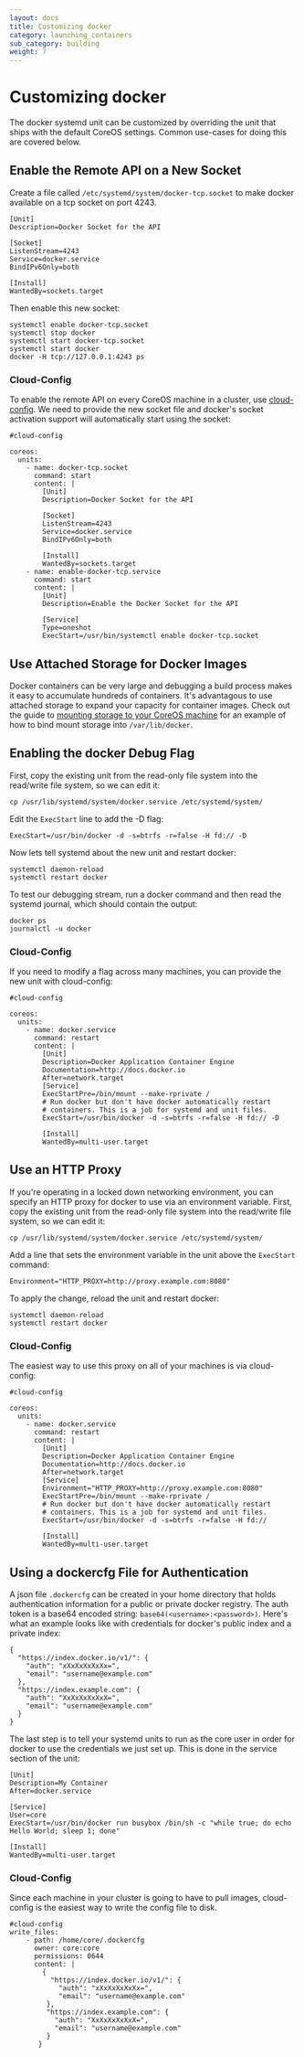 ```yaml
---
layout: docs
title: Customizing docker
category: launching_containers
sub_category: building
weight: 7
---
```


# Customizing docker

The docker systemd unit can be customized by overriding the unit that ships with the default CoreOS settings. Common use-cases for doing this are covered below.

## Enable the Remote API on a New Socket

Create a file called `/etc/systemd/system/docker-tcp.socket` to make docker available on a tcp socket on port 4243.

```
[Unit]
Description=Docker Socket for the API

[Socket]
ListenStream=4243
Service=docker.service
BindIPv6Only=both

[Install]
WantedBy=sockets.target
```

Then enable this new socket:

```
systemctl enable docker-tcp.socket
systemctl stop docker
systemctl start docker-tcp.socket
systemctl start docker
docker -H tcp://127.0.0.1:4243 ps
```

### Cloud-Config

To enable the remote API on every CoreOS machine in a cluster, use [cloud-config]({{site.url}}/docs/cluster-management/setup/cloudinit-cloud-config). We need to provide the new socket file and docker's socket activation support will automatically start using the socket:

```
#cloud-config

coreos:
  units:
    - name: docker-tcp.socket
      command: start
      content: |
        [Unit]
        Description=Docker Socket for the API

        [Socket]
        ListenStream=4243
        Service=docker.service
        BindIPv6Only=both

        [Install]
        WantedBy=sockets.target
    - name: enable-docker-tcp.service
      command: start
      content: |
        [Unit]
        Description=Enable the Docker Socket for the API

        [Service]
        Type=oneshot
        ExecStart=/usr/bin/systemctl enable docker-tcp.socket
```

## Use Attached Storage for Docker Images

Docker containers can be very large and debugging a build process makes it easy to accumulate hundreds of containers. It's advantagous to use attached storage to expand your capacity for container images. Check out the guide to [mounting storage to your CoreOS machine]({{site.url}}/docs/cluster-management/setup/mounting-storage/#use-attached-storage-for-docker) for an example of how to bind mount storage into `/var/lib/docker`.

## Enabling the docker Debug Flag

First, copy the existing unit from the read-only file system into the read/write file system, so we can edit it:

```
cp /usr/lib/systemd/system/docker.service /etc/systemd/system/
```

Edit the `ExecStart` line to add the -D flag:

```
ExecStart=/usr/bin/docker -d -s=btrfs -r=false -H fd:// -D
```

Now lets tell systemd about the new unit and restart docker:

```
systemctl daemon-reload
systemctl restart docker
```

To test our debugging stream, run a docker command and then read the systemd journal, which should contain the output:

```
docker ps
journalctl -u docker
```

### Cloud-Config

If you need to modify a flag across many machines, you can provide the new unit with cloud-config:

```
#cloud-config

coreos:
  units:
    - name: docker.service
      command: restart
      content: |
        [Unit]
        Description=Docker Application Container Engine 
        Documentation=http://docs.docker.io
        After=network.target
        [Service]
        ExecStartPre=/bin/mount --make-rprivate /
        # Run docker but don't have docker automatically restart
        # containers. This is a job for systemd and unit files.
        ExecStart=/usr/bin/docker -d -s=btrfs -r=false -H fd:// -D

        [Install]
        WantedBy=multi-user.target
```

## Use an HTTP Proxy

If you're operating in a locked down networking environment, you can specify an HTTP proxy for docker to use via an environment variable. First, copy the existing unit from the read-only file system into the read/write file system, so we can edit it:

```
cp /usr/lib/systemd/system/docker.service /etc/systemd/system/
```

Add a line that sets the environment variable in the unit above the `ExecStart` command:

```
Environment="HTTP_PROXY=http://proxy.example.com:8080"
```

To apply the change, reload the unit and restart docker:

```
systemctl daemon-reload
systemctl restart docker
```

### Cloud-Config

The easiest way to use this proxy on all of your machines is via cloud-config:

```
#cloud-config

coreos:
  units:
    - name: docker.service
      command: restart
      content: |
        [Unit]
        Description=Docker Application Container Engine 
        Documentation=http://docs.docker.io
        After=network.target
        [Service]
        Environment="HTTP_PROXY=http://proxy.example.com:8080"
        ExecStartPre=/bin/mount --make-rprivate /
        # Run docker but don't have docker automatically restart
        # containers. This is a job for systemd and unit files.
        ExecStart=/usr/bin/docker -d -s=btrfs -r=false -H fd://

        [Install]
        WantedBy=multi-user.target
```

## Using a dockercfg File for Authentication

A json file `.dockercfg` can be created in your home directory that holds authentication information for a public or private docker registry. The auth token is a base64 encoded string: `base64(<username>:<password>)`. Here's what an example looks like with credentials for docker's public index and a private index:

```
{
  "https://index.docker.io/v1/": {
    "auth": "xXxXxXxXxXx=",
    "email": "username@example.com"
  },
  "https://index.example.com": {
    "auth": "XxXxXxXxXxX=",
    "email": "username@example.com"
  }
}
```

The last step is to tell your systemd units to run as the core user in order for docker to use the credentials we just set up. This is done in the service section of the unit:

```
[Unit]
Description=My Container
After=docker.service

[Service]
User=core
ExecStart=/usr/bin/docker run busybox /bin/sh -c "while true; do echo Hello World; sleep 1; done"

[Install]
WantedBy=multi-user.target
```

### Cloud-Config

Since each machine in your cluster is going to have to pull images, cloud-config is the easiest way to write the config file to disk.

```
#cloud-config
write_files:
    - path: /home/core/.dockercfg
      owner: core:core
      permissions: 0644
      content: |
        {
          "https://index.docker.io/v1/": {
            "auth": "xXxXxXxXxXx=",
            "email": "username@example.com"
         },
         "https://index.example.com": {
           "auth": "XxXxXxXxXxX=",
           "email": "username@example.com"
         }
       }
```